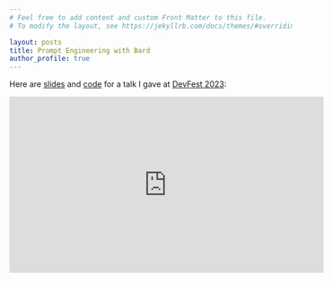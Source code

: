 ```yaml
---
# Feel free to add content and custom Front Matter to this file.
# To modify the layout, see https://jekyllrb.com/docs/themes/#overriding-theme-defaults

layout: posts
title: Prompt Engineering with Bard
author_profile: true
---
```

Here are [slides](slides.html#/1) and
[code](https://github.com/klutometis/bard/blob/main/deck.ipynb) for a talk
I gave at [DevFest
2023](https://gdg.community.dev/events/details/google-gdg-silicon-valley-presents-devfest-silicon-valley-2023-ai-edition/):

<iframe width="560" height="315" src="https://www.youtube.com/embed/WZL7t80kHDM?si=pRSrHqDpcXXFcjX5" title="YouTube video player" frameborder="0" allow="accelerometer; autoplay; clipboard-write; encrypted-media; gyroscope; picture-in-picture; web-share" allowfullscreen></iframe>
